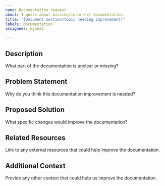 ```yaml
---
name: Documentation request
about: Inquire about missing/incorrect documentation
title: "[Document section/topic needing improvement]"
labels: documentation
assignees: kjanat

---
```


## Description
What part of the documentation is unclear or missing?

## Problem Statement
Why do you think this documentation improvement is needed?

## Proposed Solution
What specific changes would improve the documentation?

## Related Resources
Link to any external resources that could help improve the documentation.

## Additional Context
Provide any other context that could help us improve the documentation.
